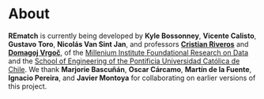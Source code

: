 # About

**REmatch** is currently being developed by **Kyle Bossonney**, **Vicente Calisto**, **Gustavo Toro**, **Nicolás Van Sint Jan**, and professors [**Cristian Riveros**](https://scholar.google.com/citations?user=wkDO2HIAAAAJ) and [**Domagoj Vrgoč**](https://dvrgoc.ing.puc.cl/), of the [Millenium Institute Foundational Research on Data](https://imfd.cl/en/) and the [School of Engineering of the Pontificia Universidad Católica de Chile](https://www.ing.uc.cl/en/). We thank **Marjorie Bascuñán**, **Oscar Cárcamo**, **Martín de la Fuente**, **Ignacio Pereira**, and **Javier Montoya** for collaborating on earlier versions of this project.
